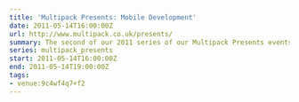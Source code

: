 ```yaml
---
title: 'Multipack Presents: Mobile Development'
date: 2011-05-14T16:00:00Z
url: http://www.multipack.co.uk/presents/
summary: The second of our 2011 series of our Multipack Presents events, Mobile Development will give you an insight into the challenges faced by developers of the various mobile platforms.
series: multipack_presents
start: 2011-05-14T16:00:00Z
end: 2011-05-14T19:00:00Z
tags:
- venue:9c4wf4q7+f2
---
```


